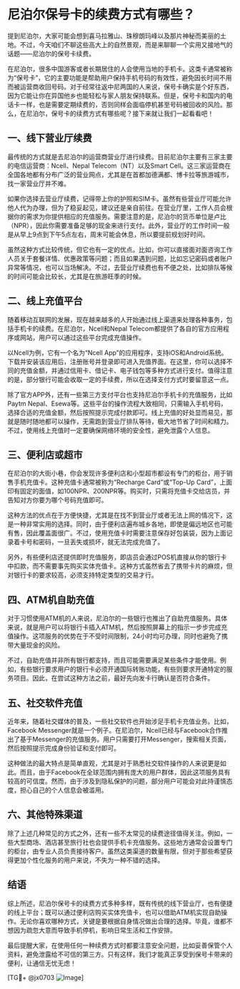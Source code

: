 # 尼泊尔保号卡的续费方式有哪些？

提到尼泊尔，大家可能会想到喜马拉雅山、珠穆朗玛峰以及那片神秘而美丽的土地。不过，今天咱们不聊这些高大上的自然景观，而是来聊聊一个实用又接地气的话题——尼泊尔的保号卡续费。

在尼泊尔，很多中国游客或者长期居住的人会使用当地的手机卡。这类卡通常被称为“保号卡”，它的主要功能是帮助用户保持手机号码的有效性，避免因长时间不用而被运营商收回号码。对于经常往返中尼两国的人来说，保号卡确实是个好东西，因为它能让你在异国他乡也能轻松与家人朋友保持联系。但是，保号卡和国内的电话卡一样，也是需要定期续费的，否则同样会面临停机甚至号码被回收的风险。那么，在尼泊尔，保号卡的续费方式有哪些呢？接下来就让我们一起看看吧！

## 一、线下营业厅续费

最传统的方式就是去尼泊尔的运营商营业厅进行续费。目前尼泊尔主要有三家主要的电信运营商：Ncell、Nepal Telecom（NT）以及Smart Cell。这三家运营商在全国各地都有分布广泛的营业网点，尤其是在首都加德满都、博卡拉等旅游城市，找一家营业厅并不难。

如果你选择去营业厅续费，记得带上你的护照和SIM卡。虽然有些营业厅可能允许他人代为办理，但为了稳妥起见，建议还是亲自前往。在营业厅里，工作人员会根据你的需求为你提供相应的充值服务。需要注意的是，尼泊尔的货币单位是卢比（NPR），因此你需要准备足够的现金来进行支付。此外，营业厅的工作时间一般是从早上9点到下午5点左右，周末可能会休息，所以要提前规划好时间。

虽然这种方式比较传统，但它也有一定的优点。比如，你可以直接面对面咨询工作人员关于套餐详情、优惠政策等问题；而且如果遇到问题，比如忘记密码或者账户异常等情况，也可以当场解决。不过，去营业厅续费也有不便之处，比如排队等候的时间可能会比较长，尤其是在旅游旺季的时候。

## 二、线上充值平台

随着移动互联网的发展，现在越来越多的人开始通过线上渠道来处理各种事务，包括手机卡的续费。在尼泊尔，Ncell和Nepal Telecom都提供了各自的官方应用程序或网站，用户可以通过这些平台完成充值操作。

以Ncell为例，它有一个名为“Ncell App”的应用程序，支持iOS和Android系统。下载并安装该应用后，注册账号并登录即可进入充值界面。在这里，你可以选择不同的充值金额，并通过信用卡、借记卡、电子钱包等多种方式进行支付。值得注意的是，部分银行可能会收取一定的手续费，所以在选择支付方式时要留意这一点。

除了官方APP外，还有一些第三方支付平台也支持尼泊尔手机卡的充值服务，比如Paytm Nepal、Esewa等。这些平台的操作流程大致相同，只需输入手机号码，选择合适的充值金额，然后按照提示完成付款即可。线上充值的好处显而易见，那就是随时随地都可以操作，无需跑到营业厅排队等待，极大地节省了时间和精力。不过，使用线上充值时一定要确保网络环境的安全性，避免泄露个人信息。

## 三、便利店或超市

在尼泊尔的大街小巷，你会发现许多便利店和小型超市都设有专门的柜台，用于销售手机充值卡。这种充值卡通常被称为“Recharge Card”或“Top-Up Card”，上面印有固定的面值，如100NPR、200NPR等。购买时，只需将充值卡交给店员，并告知对方你要为哪个号码充值即可。

这种方法的优点在于方便快捷，尤其是在找不到营业厅或者无法上网的情况下，这是一种非常实用的选择。同时，由于便利店遍布城乡各地，即使是偏远地区也可能有售，因此覆盖面很广。不过，使用充值卡时需要注意保存好包装袋，因为上面记录着卡号和密码，一旦丢失或损坏，就无法完成充值了。

另外，有些便利店还提供即时充值服务，即店员会通过POS机直接从你的银行卡中扣款，而不需要事先购买实体充值卡。这种方式虽然省去了携带卡片的麻烦，但对银行卡的要求较高，必须支持特定类型的交易才行。

## 四、ATM机自助充值

对于习惯使用ATM机的人来说，尼泊尔的一些银行也推出了自助充值服务。具体来说，就是用户可以将银行卡插入ATM机，然后按照屏幕上的指示一步步完成充值操作。这项服务的优势在于不受时间限制，24小时均可办理，同时也避免了携带大量现金的风险。

不过，自助充值并非所有银行都支持，而且可能需要满足某些条件才能使用。例如，有些银行要求用户的银行卡必须开通国际转账功能，有些则要求开通特定的服务项目。因此，在尝试这种方法之前，最好先向发卡行确认是否符合条件。

## 五、社交软件充值

近年来，随着社交媒体的普及，一些社交软件也开始涉足手机卡充值业务。比如，Facebook Messenger就是一个例子。在尼泊尔，Ncell已经与Facebook合作推出了基于Messenger的充值服务。用户只需要打开Messenger，搜索相关页面，然后按照提示完成身份验证和支付即可。

这种做法的最大特点是简单直观，尤其是对于熟悉社交软件操作的人来说更是如此。而且，由于Facebook在全球范围内拥有庞大的用户群体，因此这项服务具有较高的可信度。然而，由于涉及到隐私保护的问题，部分用户可能会对此持谨慎态度，担心自己的个人信息会被滥用。

## 六、其他特殊渠道

除了上述几种常见的方式之外，还有一些不太常见的续费途径值得关注。例如，一些大型商场、酒店甚至旅行社也会提供手机卡充值服务。这些地方通常会设置专门的柜台，由专业人员负责接待客户。虽然这类渠道的数量有限，但对于那些希望获得更加个性化服务的用户来说，不失为一种不错的选择。

## 结语

综上所述，尼泊尔保号卡的续费方式多种多样，既有传统的线下营业厅，也有便捷的线上平台；既可以通过便利店购买实体充值卡，也可以借助ATM机实现自助操作。无论你喜欢哪种方式，关键是要根据自身情况做出合理的选择。毕竟，谁都不想因为疏忽大意而导致手机停机，影响日常生活和工作安排。

最后提醒大家，在使用任何一种续费方式时都要注意安全问题，比如妥善保管个人资料，避免泄露给不可信的第三方。只有这样，我们才能真正享受到保号卡带来的便利，让通信无忧无虑！

[TG💪+ @jx0703 ![Image](https://github.com/user-attachments/assets/dbca1d08-cadb-493c-b0ec-ad6f7a83f270)]